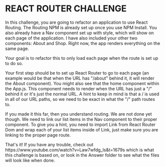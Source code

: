 # REACT ROUTER CHALLENGE

<p> In this challenge, you are going to refactor an application to use React Routing. The Routing NPM is already set up once you use NPM Install. You also already have a Nav component
set up with style, which will show on each page of the application. I have also included your other two components: About and Shop. Right now, the app renders everything on the same page.</p>

<p> Your goal is to refactor this to only load each page when the route is set up to do so.</p>

<p> Your first step should be to set up React Router to go to each page (an example would be that when the URL has "/about" behind it, it will render the About component). You might also see that the home component within the App.js. This component needs to render when the URL has just a "/" behind it or it's just the normal URL. A hint to keep in mind is that a / is used in all of our URL paths, so we need to be exact in what the "/" path routes to.</p>

<p> If you made it this far, then you understand routing. We are not done yet though. We need to link our list items in the Nav component to their proper component. To give you a hint, you need to import Link from React Router Dom and wrap each of your list items inside of Link, just make sure you are linking to the proper page route.</p>

<p> That's it! If you have any trouble, check out https://www.youtube.com/watch?v=Law7wfdg_ls&t=1679s which is what this challenge is based on, or look in the Answer folder to see what the files will look like when done.</p>



